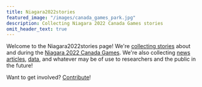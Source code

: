 ```yaml
---
title: Niagara2022stories
featured_image: "/images/canada_games_park.jpg"
description: Collecting Niagara 2022 Canada Games stories
omit_header_text: true
---
```

Welcome to the Niagara2022stories page!  We're [collecting stories](/contribute) about and during the [Niagara 2022 Canada Games](https://niagara2022games.ca).  We're also collecting [news articles](/news), [data](/data), and whatever may be of use to researchers and the public in the future!

Want to get involved?  [Contribute](/contribute)!